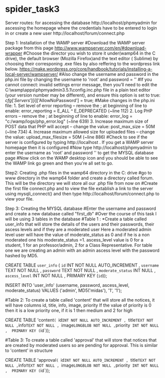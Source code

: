 # spider_task3

Server routes: 
for ascessing the database http://localhost/phpmyadmin
for ascessing the homepage where the credentials have to be entered to login in or create a new user http://localhost/forum/connect.php

Step 1: Installation  of the WAMP server
#Download the WAMP server package from this page http://www.wampserver.com/en/#download-wrapper
#Choose the director you wish to store it under(wamp64 in the C drive), the default browser (Mozilla Firefox)and the text editor ( Sublime) by choosing their corresponing .exe files by also reffering to the wordpress link below.
https://make.wordpress.org/core/handbook/tutorials/installing-a-local-server/wampserver/
#Also change the username and password in the php.ini file by changing the username to 'root' and password = ''
#If you cannot connect: invalid settings error message, then you’ll need to edit the C:\wamp\apps\phpmyadmin3.5.1\config.inc.php file in a plain text editor (your version number may be different), and ensure this option is set to true:
  $cfg['Servers'][$i]['AllowNoPassword'] = true;
#Make changes in the php.ini file:
        1.  Set level of error reporting – remove the ; at beginning of line to enable:
          error_reporting = E_ALL ^ E_DEPRECATED (~line 112)
        2.  Log PHP errors – remove the ; at beginning of line to enable:
          error_log = "c:/wamp/logs/php_error.log" (~line 639)
        3. Increase maximum size of POST data that PHP will accept – change the value:
          post_max_size = 50M (~line 734)
        4. Increase maximum allowed size for uploaded files – change the value:
          upload_max_filesize = 50M (~line 886)
#Check to see if the server is configured by typing http://localhost . If you get a WAMP server homepage then it is configured
#Now type http://localhost/phpmyadmin to enter the username as 'root' and password ''  to get the MYSQL database page
#Now click on the WAMP desktop icon and you should be able to see the WAMP link go green and then you're all set to go.

Step2: Creating .php files in the wamp64 directory in the C: drive
#go to www directory in the wamp64 folder and create a directory called forum. This will be the directory we will store all our .php file from now on
#Create the first file connect.php  and to view the file extablish a link to the server using mysqli_connect() and then type http://localhost/forum/connect.php to view your file.

Step 3: Creating the MYSQL database
#Enter the username and password and create a new database called "first_db"
#Over the course of this task I will be using 3 tables in the database
#Table 1 : *Create a table called user_info that will store the details of the users and their passwords, their ascess levels and if they are a moderated user
Here a moderated admin level user will have the value of moderate_status as 0 and if he is a non moderated one his moderate_status =1. 
ascess_level value is 0 for a student, 1 for an professor/admin, 2 for a Class Representative. For table one we are creating an admin with an admin ascess level with the password hashed by MD5.

CREATE TABLE `user_info` ( 
           `id` INT NOT NULL AUTO_INCREMENT , 
           `username` TEXT NOT NULL ,
           `password` TEXT NOT NULL ,
           `moderate_status` INT NULL , 
           `ascess_level` INT NOT NULL ,
           PRIMARY KEY (`id`));
           
 
INSERT INTO 'user_info' (username, password, ascess_level, moderate_status) VALUES ('admin', MD5('midas'), '1', '1');   

#Table 2: To create a table called 'content' that will store all the notices, it will have columns id, title, info, image, priority
If the value of priority is 0 then it is a low priority one, if it is 1 then medium and 2 for high

CREATE TABLE  'content` ( 
          `id` INT NOT NULL AUTO_INCREMENT , 
          `title` TEXT NOT NULL ,
          `info` TEXT NOT NULL , 
          `image` LONGBLOB NOT NULL ,
          `priority` INT NOT NULL , 
          PRIMARY KEY (`id`));

#Table 3: To create a table called 'approval' that will store that notices that are created by moderated users so are pending for approval. This is similar to 'content' in structure
         
CREATE TABLE  'approval` ( 
          `id` INT NOT NULL AUTO_INCREMENT , 
          `title` TEXT NOT NULL ,
          `info` TEXT NOT NULL , 
          `image` LONGBLOB NOT NULL ,
          `priority` INT NOT NULL , 
          PRIMARY KEY (`id`));
